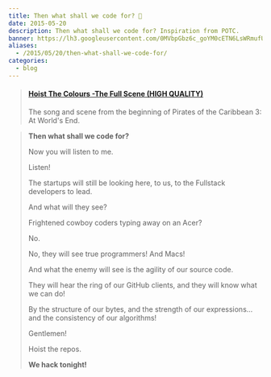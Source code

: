 ```yaml
---
title: Then what shall we code for? 🌊
date: 2015-05-20
description: Then what shall we code for? Inspiration from POTC.
banner: https://lh3.googleusercontent.com/0MVbpGbz6c_goYM0cETN6LsWRmufU4DSGWBlip1DnaRfXZrYfTnHLOavO5QSX1NlTZ-G7rpfg4FiVQiNoay-yP9rSBm1RY0IAD5V4ZrHZPkNNWELozCBpL5rXF3aQlJNR603Uxn_O2m3BA7tJJvMI4MNaSLHAcR523lnvviFTudsG8rxWadKSpkdWorggtDk5FgX2zv5Tc9UPw7Q29wtftBJUAlvdFRsHdBVPLG-0AVyyv5yUrFgKlGmheN0QzWz0-zBbJdV4ha_xwk1__HO_zMJxSF-Qsp78S0C6M0Gi29oQVNbaSn8ypXP-eGdNw2YLssKOZeVFh42rOkkbjdRVO3_T4PQteImQbNGlen65C3fglhQIXW-SOzezSB58wj9hDlvUS1K-wSl5s4lNpyDNJ18rY-cHmXNRjO7olqQSUzJUFgiC2NNYe31B7IF_dF4Lq9LX6tykCJ-IECq35Ovcsd0sQsZUzJYnoMuDzrpcE6ZwAp6nbUldPBWxdzKwkHDl_HsHcmcAh_Lzfm0oazCKHFaT-dp7npAfTggc7vJZ3hsnX55FW7vUeIp6AOHqjFxYEaPzMiu7PJ9_xZ-Y2J67LwmwVJfK205DZL9nuBd3gEmZNX8wuylMdrcNs0RPsFf=w1472-h920-no
aliases:
  - /2015/05/20/then-what-shall-we-code-for/
categories:
  - blog
---
```


<blockquote class="embedly-card"><h4><a href="https://youtu.be/sKGoHPGM7v8?t=1m50s">Hoist The Colours -The Full Scene (HIGH QUALITY)</a></h4><p>The song and scene from the beginning of Pirates of the Caribbean 3: At World's End.</p></blockquote>
<script async src="//cdn.embedly.com/widgets/platform.js" charset="UTF-8"></script>

> **Then what shall we code for?**
>
> Now you will listen to me.
>
> Listen!
>
> The startups will still be looking here, to us, to the Fullstack developers to lead.
>
> And what will they see?
>
> Frightened cowboy coders typing away on an Acer?
>
> No.
>
> No, they will see true programmers! And Macs!
>
> And what the enemy will see is the agility of our source code.
>
> They will hear the ring of our GitHub clients, and they will know what we can do!
>
> By the structure of our bytes, and the strength of our expressions... and the consistency of our algorithms!
>
> Gentlemen!
>
> Hoist the repos.
>
> **We hack tonight!**
